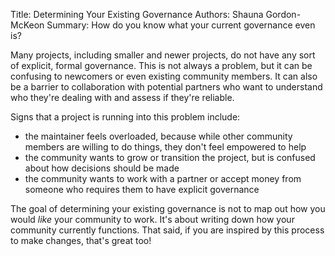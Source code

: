 Title: Determining Your Existing Governance
Authors: Shauna Gordon-McKeon
Summary: How do you know what your current governance even is?


Many projects, including smaller and newer projects, do not have any sort of explicit, formal governance. This is not always a problem, but it can be confusing to newcomers or even existing community members. It can also be a barrier to collaboration with potential partners who want to understand who they're dealing with and assess if they're reliable.

Signs that a project is running into this problem include:

* the maintainer feels overloaded, because while other community members are willing to do things, they don't feel empowered to help
* the community wants to grow or transition the project, but is confused about how decisions should be made
* the community wants to work with a partner or accept money from someone who requires them to have explicit governance

The goal of determining your existing governance is not to map out how you would *like* your community to work. It's about writing down how your community currently functions. That said, if you are inspired by this process to make changes, that's great too!